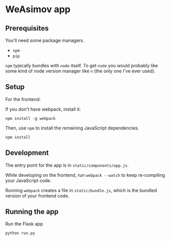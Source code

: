 
# WeAsimov app

## Prerequisites

You'll need some package managers.

- `npm`
- `pip`

`npm` typically bundles with `node` itself. To get `node` you would probably like some kind of node version manager like `n` (the only one I've ever used).

## Setup

For the frontend:

If you don't have webpack, install it:

```
npm install -g webpack
```

Then, use `npm` to install the remaining JavaScript dependencies.

```
npm install
```

## Development

The entry point for the app is in `static/components/app.js`.

While developing on the frontend, run `webpack --watch` to keep re-compiling your JavaScript code.

Running `webpack` creates a file in `static/bundle.js`, which is the bundled version of your frontend code.

## Running the app

Run the Flask app

```
python run.py
```

